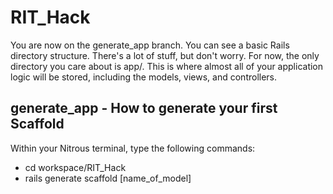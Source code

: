 RIT_Hack
========

You are now on the generate_app branch. You can see a basic Rails directory structure. There's a lot of stuff, but don't worry. For now, the only directory you care about is app/. This is where almost all of your application logic will be stored, including the models, views, and controllers.

## generate_app - How to generate your first Scaffold
Within your Nitrous terminal, type the following commands:
- cd workspace/RIT_Hack
- rails generate scaffold [name_of_model]
